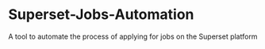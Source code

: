 # Superset-Jobs-Automation
A tool to automate the process of applying for jobs on the Superset platform
